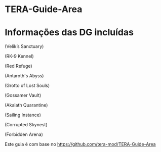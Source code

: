 TERA-Guide-Area
======

# Informações das DG incluídas


(Velik’s Sanctuary)

(RK-9 Kennel)

(Red Refuge)

(Antaroth's Abyss)

(Grotto of Lost Souls)

(Gossamer Vault)

(Akalath Quarantine)

(Sailing Instance)

(Corrupted Skynest)

(Forbidden Arena)


Este guia é com base no  https://github.com/tera-mod/TERA-Guide-Area
